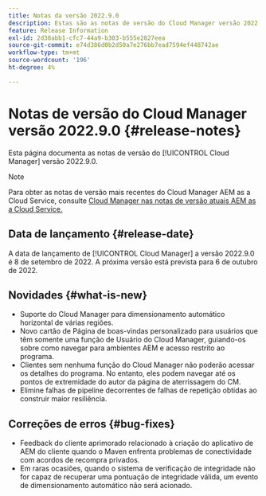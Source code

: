 ```yaml
---
title: Notas da versão 2022.9.0
description: Estas são as notas de versão do Cloud Manager versão 2022.9.0.
feature: Release Information
exl-id: 2d38abb1-cfc7-44a9-b303-b555e2827eea
source-git-commit: e74d386d0b2d50a7e276bb7ead7594ef448742ae
workflow-type: tm+mt
source-wordcount: '196'
ht-degree: 4%

---
```



# Notas de versão do Cloud Manager versão 2022.9.0 {#release-notes}

Esta página documenta as notas de versão do [!UICONTROL Cloud Manager] versão 2022.9.0.

>[!NOTE]
>
>Para obter as notas de versão mais recentes do Cloud Manager AEM as a Cloud Service, consulte [Cloud Manager nas notas de versão atuais AEM as a Cloud Service.](https://experienceleague.adobe.com/docs/experience-manager-cloud-service/content/implementing/using-cloud-manager/release-notes-cloud-manager/release-notes-cm-current.html)

## Data de lançamento {#release-date}

A data de lançamento de [!UICONTROL Cloud Manager] a versão 2022.9.0 é 8 de setembro de 2022. A próxima versão está prevista para 6 de outubro de 2022.

## Novidades {#what-is-new}

* Suporte do Cloud Manager para dimensionamento automático horizontal de várias regiões.
* Novo cartão de Página de boas-vindas personalizado para usuários que têm somente uma função de Usuário do Cloud Manager, guiando-os sobre como navegar para ambientes AEM e acesso restrito ao programa.
* Clientes sem nenhuma função do Cloud Manager não poderão acessar os detalhes do programa. No entanto, eles podem navegar até os pontos de extremidade do autor da página de aterrissagem do CM.
* Elimine falhas de pipeline decorrentes de falhas de repetição obtidas ao construir maior resiliência.

## Correções de erros {#bug-fixes}

* Feedback do cliente aprimorado relacionado à criação do aplicativo de AEM do cliente quando o Maven enfrenta problemas de conectividade com acordos de recompra privados.
* Em raras ocasiões, quando o sistema de verificação de integridade não for capaz de recuperar uma pontuação de integridade válida, um evento de dimensionamento automático não será acionado.
